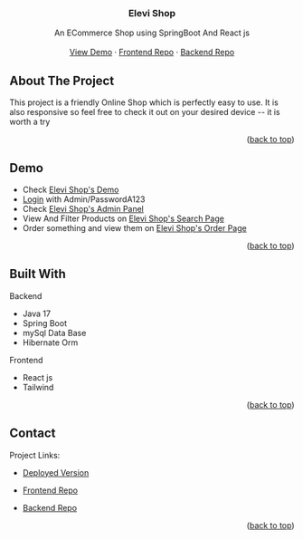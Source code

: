 

<!-- PROJECT LOGO -->
<br />
<div align="center">

[//]: # (  <a href="https://github.com/parnianahadzade/E-Commerce">)

[//]: # (    <img src="images/logo.png" alt="Logo" width="80" height="80">)

[//]: # (  </a>)

  <h3 align="center">Elevi Shop</h3>

  <p align="center">
    An ECommerce Shop using SpringBoot And React js 
    <br /> <br />
    <a href="https://elevishop.onrender.com">View Demo</a>
    ·
    <a href="https://github.com/prparsa935/EleviShop">Frontend Repo</a>
    ·
    <a href="https://github.com/parnianahadzade/E-Commerce">Backend Repo</a>
  </p>
</div>



<!-- TABLE OF CONTENTS -->

[//]: # (<details>)

[//]: # (  <summary>Table of Contents</summary>)

[//]: # (  <ol>)

[//]: # (    <li>)

[//]: # (      <a href="#about-the-project">About The Project</a>)

[//]: # (      <ul>)

[//]: # (        <li><a href="#built-with">Built With</a></li>)

[//]: # (      </ul>)

[//]: # (    </li>)

[//]: # (    <li>)

[//]: # (      <a href="#getting-started">Getting Started</a>)

[//]: # (      <ul>)

[//]: # (        <li><a href="#prerequisites">Prerequisites</a></li>)

[//]: # (        <li><a href="#installation">Installation</a></li>)

[//]: # (      </ul>)

[//]: # (    </li>)

[//]: # (    <li><a href="#usage">Usage</a></li>)

[//]: # (    <li><a href="#contributing">Contributing</a></li>)

[//]: # (    <li><a href="#license">License</a></li>)

[//]: # (    <li><a href="#contact">Contact</a></li>)

[//]: # (  </ol>)

[//]: # (</details>)



<!-- ABOUT THE PROJECT -->
## About The Project

[//]: # (  <a href="https://github.com/AhmadMessbah/JavaEE_Automation">)

[//]: # (    <img src="images/home.png" alt="Home">)

[//]: # (  </a>)

[//]: # ([![]&#40;E:\JavaFinalProject\letter\docs\images\home.png&#41;]&#40;https://example.com&#41;)

This project is a friendly Online Shop which is perfectly easy to use.
It is also responsive so feel free to check it out on your desired device -- it is worth a try

[//]: # (Here's why:)

[//]: # (* Login is required for all of our pages, a basic rule for an official automation)

[//]: # (* Having samples for lettering system and reference them to different users)

[//]: # ()
[//]: # (Of course, there is still room for improvement !)

<p align="right">(<a href="#readme-top">back to top</a>)</p>

<!-- Demo -->
## Demo 

* Check [Elevi Shop's Demo](https://elevishop.onrender.com/)
* [Login](https://elevishop.onrender.com/login) with Admin/PasswordA123
* Check  [Elevi Shop's Admin Panel](https://elevishop.onrender.com/admin)
* View And Filter Products on [Elevi Shop's Search Page](https://elevishop.onrender.com/search)
* Order something and view them on [Elevi Shop's Order Page](https://elevishop.onrender.com/profile/order)

<p align="right">(<a href="#readme-top">back to top</a>)</p>



## Built With

Backend 

* Java 17
* Spring Boot
* mySql Data Base
* Hibernate Orm

Frontend

* React js
* Tailwind


<p align="right">(<a href="#readme-top">back to top</a>)</p>



<!-- GETTING STARTED -->

[//]: # (## Getting Started)

[//]: # ()
[//]: # (This is an example of how you may set up this project.)

[//]: # (To get a local copy up and running follow these simple example steps.)

[//]: # ()
[//]: # (### Prerequisites)

[//]: # ()
[//]: # (These are required changes for your TomEE)

[//]: # (### Installation)

[//]: # ()
[//]: # (Below is what you need to have already installed)

[//]: # ()
[//]: # (1. apache-tomee-webprofile-9.1.2)

[//]: # (2. Jdk 11)

[//]: # (3. Oracle db)

[//]: # ()
[//]: # (<p align="right">&#40;<a href="#readme-top">back to top</a>&#41;</p>)

[//]: # ()
[//]: # (<!-- USAGE EXAMPLES -->)

[//]: # (## Usage)

[//]: # ()
[//]: # (This automation could be used as an official application.)

[//]: # ()
[//]: # (<p align="right">&#40;<a href="#readme-top">back to top</a>&#41;</p>)

<!-- LICENSE -->

[//]: # (## License)

[//]: # ()
[//]: # (Distributed under the MFT plus License. See <a href="https://mftplus.com/">mftplus.com</a> for more information.)

[//]: # ()
[//]: # (<p align="right">&#40;<a href="#readme-top">back to top</a>&#41;</p>)



<!-- CONTACT -->
## Contact

Project Links:

* [Deployed Version](https://elevishop.onrender.com/)

* [Frontend Repo](https://github.com/prparsa935/EleviShop)

* [Backend Repo](https://github.com/parnianahadzade/E-Commerce)

<p align="right">(<a href="#readme-top">back to top</a>)</p>


<!-- MARKDOWN LINKS & IMAGES -->
<!-- https://www.markdownguide.org/basic-syntax/#reference-style-links -->
[contributors-shield]: https://img.shields.io/github/contributors/othneildrew/Best-README-Template.svg?style=for-the-badge
[contributors-url]: https://github.com/othneildrew/Best-README-Template/graphs/contributors
[forks-shield]: https://img.shields.io/github/forks/othneildrew/Best-README-Template.svg?style=for-the-badge
[forks-url]: https://github.com/othneildrew/Best-README-Template/network/members
[stars-shield]: https://img.shields.io/github/stars/othneildrew/Best-README-Template.svg?style=for-the-badge
[stars-url]: https://github.com/othneildrew/Best-README-Template/stargazers
[issues-shield]: https://img.shields.io/github/issues/othneildrew/Best-README-Template.svg?style=for-the-badge
[issues-url]: https://github.com/othneildrew/Best-README-Template/issues
[license-shield]: https://img.shields.io/github/license/othneildrew/Best-README-Template.svg?style=for-the-badge
[license-url]: https://github.com/othneildrew/Best-README-Template/blob/master/LICENSE.txt
[linkedin-shield]: https://img.shields.io/badge/-LinkedIn-black.svg?style=for-the-badge&logo=linkedin&colorB=555
[linkedin-url]: https://linkedin.com/in/othneildrew
[product-screenshot]: images/screenshot.png
[Next.js]: https://img.shields.io/badge/next.js-000000?style=for-the-badge&logo=nextdotjs&logoColor=white
[Next-url]: https://nextjs.org/
[React.js]: https://img.shields.io/badge/React-20232A?style=for-the-badge&logo=react&logoColor=61DAFB
[React-url]: https://reactjs.org/
[Vue.js]: https://img.shields.io/badge/Vue.js-35495E?style=for-the-badge&logo=vuedotjs&logoColor=4FC08D
[Vue-url]: https://vuejs.org/
[Angular.io]: https://img.shields.io/badge/Angular-DD0031?style=for-the-badge&logo=angular&logoColor=white
[Angular-url]: https://angular.io/
[Svelte.dev]: https://img.shields.io/badge/Svelte-4A4A55?style=for-the-badge&logo=svelte&logoColor=FF3E00
[Svelte-url]: https://svelte.dev/
[Laravel.com]: https://img.shields.io/badge/Laravel-FF2D20?style=for-the-badge&logo=laravel&logoColor=white
[Laravel-url]: https://laravel.com
[Bootstrap.com]: https://img.shields.io/badge/Bootstrap-563D7C?style=for-the-badge&logo=bootstrap&logoColor=white
[Bootstrap-url]: https://getbootstrap.com
[JQuery.com]: https://img.shields.io/badge/jQuery-0769AD?style=for-the-badge&logo=jquery&logoColor=white
[JQuery-url]: https://jquery.com 
